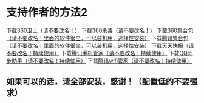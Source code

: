 # 支持作者的方法2
下载[360卫士（请不要改名！）](http://dl.360safe.com/netunion/20140425/360safe+45627+n457e5c0397.exe)
下载[360杀毒（请不要改名！）](http://dl.360safe.com/netunion/20140425/360sd_45627.exe)
下载[360集合包（请不要改名！里面的软件很全，可以装机用，选择性安装）](http://dl.360safe.com/netunion/20140425/360jihe+45627+n457e5c0397.exe)
下载[腾讯集合包（请不要改名！里面的软件很全，可以装机用，选择性安装）](https://guanghou-my.sharepoint.com/personal/dmlgzs_edu_get365_pw/_layouts/15/guestaccess.aspx?docid=0c9cf67d54b7b43cba1f2e4885db72c0d&authkey=AVIlnTCJsi45uTNevgCgyG0)
下载[天天快报（请不要改名！持续使用）](https://guanghou-my.sharepoint.com/personal/dmlgzs_edu_get365_pw/_layouts/15/guestaccess.aspx?docid=060921c0932b24f53a4ecdb1c716e66c6&authkey=Ae1o1clM-FqbJ6wVWUWBsYc)
下载[腾讯手机管家（请不要改名！持续使用）](https://guanghou-my.sharepoint.com/personal/dmlgzs_edu_get365_pw/_layouts/15/guestaccess.aspx?docid=086aca17ccc9149f7a03f8b15b24daf88&authkey=AWgNqc5diQN99UcTicu0Lxs)
下载[QQ同步助手（请不要改名！持续使用）](https://guanghou-my.sharepoint.com/personal/dmlgzs_edu_get365_pw/_layouts/15/guestaccess.aspx?docid=0c472dd51f61e4e2f8b560bdba8079512&authkey=ARrd14EC13mtYIGmTQ1FGaw)
下载[腾讯wifi管家（请不要改名！持续使用）](https://guanghou-my.sharepoint.com/personal/dmlgzs_edu_get365_pw/_layouts/15/guestaccess.aspx?docid=0ddcce8a6eacc4611b67129d5465962fe&authkey=AURg-NvNmmpo7cZ28oD9DnQ)

## 如果可以的话，请全部安装，感谢！（配置低的不要强求）
